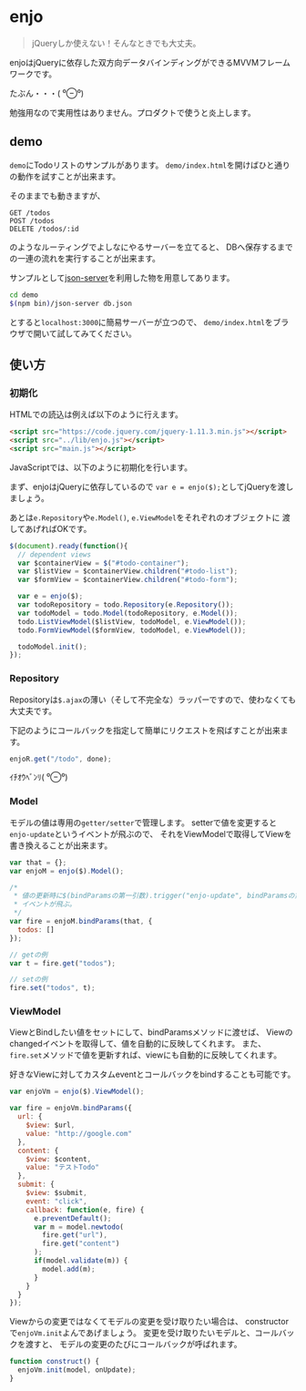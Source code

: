 # enjo

> jQueryしか使えない！そんなときでも大丈夫。

enjoはjQueryに依存した双方向データバインディングができるMVVMフレームワークです。

たぶん・・・( ⁰⊖⁰)

勉強用なので実用性はありません。プロダクトで使うと炎上します。

## demo

`demo`にTodoリストのサンプルがあります。
`demo/index.html`を開けばひと通りの動作を試すことが出来ます。

そのままでも動きますが、

```
GET /todos
POST /todos
DELETE /todos/:id
```

のようなルーティングでよしなにやるサーバーを立てると、
DBへ保存するまでの一連の流れを実行することが出来ます。

サンプルとして[json-server](https://github.com/typicode/json-server)を利用した物を用意してあります。

```sh
cd demo
$(npm bin)/json-server db.json
```

とすると`localhost:3000`に簡易サーバーが立つので、
`demo/index.html`をブラウザで開いて試してみてください。

## 使い方

### 初期化

HTMLでの読込は例えば以下のように行えます。

```html
<script src="https://code.jquery.com/jquery-1.11.3.min.js"></script>
<script src="../lib/enjo.js"></script>
<script src="main.js"></script>
```

JavaScriptでは、以下のように初期化を行います。

まず、enjoはjQueryに依存しているので
`var e = enjo($);`としてjQueryを渡しましょう。

あとは`e.Repository`や`e.Model()`, `e.ViewModel`をそれぞれのオブジェクトに
渡してあげればOKです。

```javascript
$(document).ready(function(){
  // dependent views
  var $containerView = $("#todo-container");
  var $listView = $containerView.children("#todo-list");
  var $formView = $containerView.children("#todo-form");

  var e = enjo($);
  var todoRepository = todo.Repository(e.Repository());
  var todoModel = todo.Model(todoRepository, e.Model());
  todo.ListViewModel($listView, todoModel, e.ViewModel());
  todo.FormViewModel($formView, todoModel, e.ViewModel());

  todoModel.init();
});
```

### Repository

Repositoryは`$.ajax`の薄い（そして不完全な）ラッパーですので、使わなくても大丈夫です。

下記のようにコールバックを指定して簡単にリクエストを飛ばすことが出来ます。

```javascript
enjoR.get("/todo", done);
```

ｲﾁｵｳﾍﾞﾝﾘ( ⁰⊖⁰)

### Model

モデルの値は専用の`getter/setter`で管理します。
setterで値を変更すると`enjo-update`というイベントが飛ぶので、
それをViewModelで取得してViewを書き換えることが出来ます。

```javascript
var that = {};
var enjoM = enjo($).Model();

/*
 * 値の更新時に$(bindParamsの第一引数).trigger("enjo-update", bindParamsの第二引数)という
 * イベントが飛ぶ。
 */
var fire = enjoM.bindParams(that, {
  todos: []
});

// getの例
var t = fire.get("todos");

// setの例
fire.set("todos", t);
```

### ViewModel

ViewとBindしたい値をセットにして、bindParamsメソッドに渡せば、
Viewのchangedイベントを取得して、値を自動的に反映してくれます。
また、`fire.set`メソッドで値を更新すれば、viewにも自動的に反映してくれます。

好きなViewに対してカスタムeventとコールバックをbindすることも可能です。


```javascript
var enjoVm = enjo($).ViewModel();

var fire = enjoVm.bindParams({
  url: {
    $view: $url,
    value: "http://google.com"
  },
  content: {
    $view: $content,
    value: "テストTodo"
  },
  submit: {
    $view: $submit,
    event: "click",
    callback: function(e, fire) {
      e.preventDefault();
      var m = model.newtodo(
        fire.get("url"),
        fire.get("content")
      );
      if(model.validate(m)) {
        model.add(m);
      }
    }
  }
});
```

Viewからの変更ではなくてモデルの変更を受け取りたい場合は、
constructorで`enjoVm.init`よんであげましょう。
変更を受け取りたいモデルと、コールバックを渡すと、
モデルの変更のたびにコールバックが呼ばれます。

```javascript
function construct() {
  enjoVm.init(model, onUpdate);
}
```
